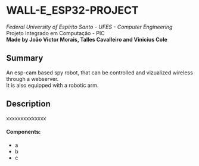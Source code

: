 # WALL-E_ESP32-PROJECT
*Federal University of Espírito Santo - UFES - Computer Engineering*  
Projeto Integrado em Computação - PIC  
**Made by João Victor Morais, Talles Cavalleiro and Vinicius Cole** 

## Summary

An esp-cam based spy robot, that can be controlled and vizualized wireless through a webserver.  
It is also equipped with a robotic arm.

## Description 
xxxxxxxxxxxxxx

#### Components:
- a  
- b  
- c  
